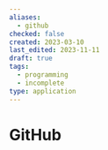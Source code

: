 ```yaml
---
aliases:
  - github
checked: false
created: 2023-03-10
last_edited: 2023-11-11
draft: true
tags:
  - programming
  - incomplete
type: application
---
```

# GitHub
